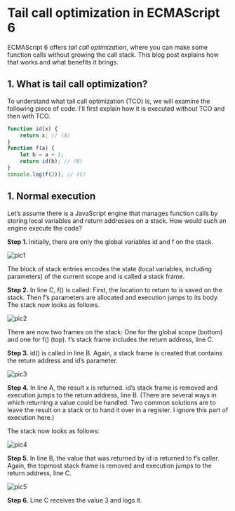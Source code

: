 # Tail call optimization in ECMAScript 6

ECMAScript 6 offers *tail call optimization*, where you can make some function calls without growing the call stack. This blog post explains how that works and what benefits it brings.

## 1. What is tail call optimization?

To understand what tail call optimization (TCO) is, we will examine the following piece of code. I’ll first explain how it is executed without TCO and then with TCO.

```js
function id(x) {
    return x; // (A)
}
function f(a) {
    let b = a + 1;
    return id(b); // (B)
}
console.log(f(2)); // (C)
```

## 1. Normal execution

Let’s assume there is a JavaScript engine that manages function calls by storing local variables and return addresses on a stack. How would such an engine execute the code?

**Step 1.** Initially, there are only the global variables id and f on the stack.

![pic1](http://2ality.com/2015/06/tail-call-optimization/stack_frames_1.jpg)

The block of stack entries encodes the state (local variables, including parameters) of the current scope and is called a stack frame.

**Step 2.** In line C, f() is called: First, the location to return to is saved on the stack. Then f’s parameters are allocated and execution jumps to its body. The stack now looks as follows.

![pic2](http://2ality.com/2015/06/tail-call-optimization/stack_frames_2.jpg)

There are now two frames on the stack: One for the global scope (bottom) and one for f() (top). f’s stack frame includes the return address, line C.

**Step 3.** id() is called in line B. Again, a stack frame is created that contains the return address and id’s parameter.

![pic3](http://2ality.com/2015/06/tail-call-optimization/stack_frames_3.jpg)

**Step 4.** In line A, the result x is returned. id’s stack frame is removed and execution jumps to the return address, line B. (There are several ways in which returning a value could be handled. Two common solutions are to leave the result on a stack or to hand it over in a register. I ignore this part of execution here.)

The stack now looks as follows:

![pic4](http://2ality.com/2015/06/tail-call-optimization/stack_frames_2.jpg)

**Step 5.** In line B, the value that was returned by id is returned to f’s caller. Again, the topmost stack frame is removed and execution jumps to the return address, line C.

![pic5](http://2ality.com/2015/06/tail-call-optimization/stack_frames_1.jpg)

**Step 6.** Line C receives the value 3 and logs it.
